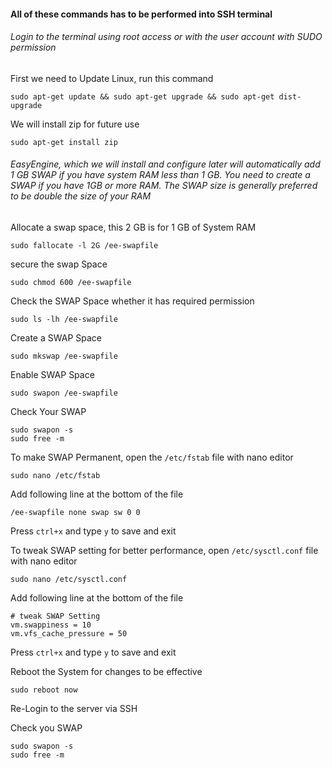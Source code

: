 #### All of these commands has to be performed into SSH terminal
###### Login to the terminal using root access or with the user account with SUDO permission

First we need to Update Linux, run this command

`sudo apt-get update && sudo apt-get upgrade && sudo apt-get dist-upgrade`

We will install zip for future use

`sudo apt-get install zip`

###### EasyEngine, which we will install and configure later will automatically add 1 GB SWAP if you have system RAM less than 1 GB. You need to create a SWAP if you have 1GB or more RAM. The SWAP size is generally preferred to be double the size of your RAM

Allocate a swap space, this 2 GB is for 1 GB of System RAM

`sudo fallocate -l 2G /ee-swapfile`

secure the swap Space

`sudo chmod 600 /ee-swapfile`

Check the SWAP Space whether it has required permission

`sudo ls -lh /ee-swapfile`

Create a SWAP Space

`sudo mkswap /ee-swapfile`

Enable SWAP Space

`sudo swapon /ee-swapfile`

Check Your SWAP

```
sudo swapon -s
sudo free -m
```

To make SWAP Permanent, open the `/etc/fstab` file with nano editor

`sudo nano /etc/fstab`

Add following line at the bottom of the file

`/ee-swapfile none swap sw 0 0`

Press `ctrl+x` and type `y` to save and exit

To tweak SWAP setting for better performance, open `/etc/sysctl.conf` file with nano editor

`sudo nano /etc/sysctl.conf`

Add following line at the bottom of the file

```
# tweak SWAP Setting 
vm.swappiness = 10
vm.vfs_cache_pressure = 50
```

Press `ctrl+x` and type `y` to save and exit

Reboot the System for changes to be effective

`sudo reboot now`

Re-Login to the server via SSH

Check you SWAP

```
sudo swapon -s
sudo free -m
```






